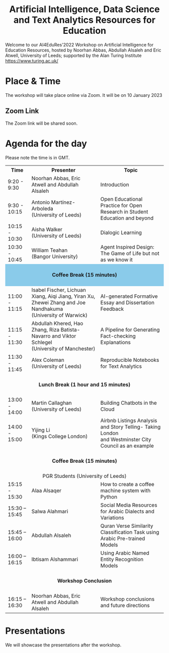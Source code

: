 <!--# AI4EduRes.github.io 
# AI, Data Science and Text Analytics Resources for Education !-->

<h1 align="center">
  Artificial Intelligence, Data Science and Text Analytics Resources for Education
</h1>


Welcome to our AI4EduRes'2022 Workshop on Artificial Intelligence for Education Resources,
hosted by Noorhan Abbas, Abdullah Alsaleh and Eric Atwell, University of Leeds;
supported by the Alan Turing Institute https://www.turing.ac.uk/


# Place & Time

The workshop will take place online via Zoom. It will be on 10 January 2023

## Zoom Link
The Zoom link will be shared soon.


# Agenda for the day
Please note the time is in GMT.



<table style="width:100%">
  <tr>
    <th width="15%">Time</th>
    <th>Presenter</th>
    <th>Topic</th>
  </tr>
  
  <tr>
    <td>9:20 - 9:30</td>
    <td>Noorhan Abbas, Eric Atwell and Abdullah Alsaleh</td>
    <td>Introduction</td>
  </tr>
  
  <tr>
    <td>9:30 - 10:15</td>
    <td>Antonio Martínez-Arboleda <br /> (University of Leeds)</td>
    <td>Open Educational Practice for Open Research in Student Education and beyond</td>
  </tr>
  
  <tr>
    <td>10:15 - 10:30</td>
    <td>Aisha Walker <br /> (University of Leeds)</td>
    <td>Dialogic Learning</td>
  </tr>
  
  <tr>
    <td>10:30 - 10:45</td>
    <td>William Teahan <br />(Bangor University)</td>
    <td>Agent Inspired Design: The Game of Life but not as we know it</td>
  </tr>
  
  <tr height="70px" style="background-color:8acbea">
    <td style="text-align:center" colspan="3"><strong>Coffee Break (15 minutes)</strong></td>
  </tr>
  
  <tr>
    <td>11:00 - 11:15</td>
    <td>Isabel Fischer, Lichuan Xiang, Aiqi Jiang, Yiran Xu, Zhewei Zhang and Joe Nandhakuma <br /> (University  of Warwick)</td>
    <td>AI-generated Formative Essay and Dissertation Feedback</td>
  </tr>
  
  <tr>
    <td>11:15 - 11:30</td>
    <td>Abdullah Khered, Hao Zhang, Riza Batista-Navarro and Viktor Schlegel <br /> (University of Manchester)</td>
    <td>A Pipeline for Generating Fact-checking Explanations</td>
  </tr>
  
  <tr>
    <td>11:30 - 11:45</td>
    <td>Alex Coleman <br />(University of Leeds)</td>
    <td>Reproducible Notebooks for Text Analytics</td>
  </tr>
  
  
  <tr height="70px">
    <td style="text-align:center" colspan="3"><strong>Lunch Break (1 hour and 15 minutes)</strong></td>
  </tr>
  
  
  <tr>
    <td>13:00 - 14:00</td>
    <td>Martin Callaghan <br /> (University of Leeds)</td>
    <td>Building Chatbots in the Cloud</td>
  </tr>
  
  <tr>
    <td>14:00 - 15:00</td>
    <td>Yijing Li <br /> (Kings College London)</td>
    <td>Airbnb Listings Analysis and Story Telling- Taking London <br />and Westminster City Council as an example</td>
  </tr>
  
  <tr height="70px">
    <td style="text-align:center" colspan="3"><strong>Coffee Break (15 minutes)</strong></td>
  </tr>
  
  <tr>
    <td style="text-align:center" colspan="3">PGR Students (University of Leeds)</td>
  </tr>
  
  <tr>
    <td>15:15 - 15:30</td>
    <td>Alaa Alsaqer</td>
    <td>How to create a coffee machine system with Python</td>
  </tr>
  
  <tr>
    <td>15:30 – 15:45</td>
    <td>Salwa Alahmari</td>
    <td>Social Media Resources for Arabic Dialects and Variations</td>
  </tr>
  
  <tr>
    <td>15:45 – 16:00</td>
    <td>Abdullah Alsaleh</td>
    <td>Quran Verse Similarity Classification Task using Arabic Pre-trained Models</td>
  </tr>
  
  <tr>
    <td>16:00 – 16:15</td>
    <td>Ibtisam Alshammari</td>
    <td>Using Arabic Named Entity Recognition Models</td>
  </tr>
  
  <tr height="70px">
    <td style="text-align:center" colspan="3"><strong>Workshop Conclusion</strong></td>
  </tr>
  
  <tr>
    <td>16:15 – 16:30</td>
    <td>Noorhan Abbas, Eric Atwell and Abdullah Alsaleh</td>
    <td>Workshop conclusions and future directions</td>
  </tr>
</table>


# Presentations 
We will showcase the presentations after the workshop.
